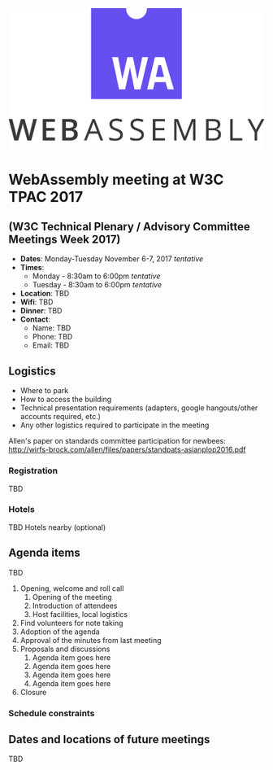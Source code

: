 ![WebAssembly logo](/images/WebAssembly.png)

# WebAssembly meeting at W3C TPAC 2017
## (W3C Technical Plenary / Advisory Committee Meetings Week 2017)

- **Dates**: Monday-Tuesday November 6-7, 2017 *tentative*
- **Times**:
    - Monday - 8:30am to 6:00pm *tentative*
    - Tuesday - 8:30am to 6:00pm *tentative*
- **Location**: TBD
- **Wifi**: TBD
- **Dinner**: TBD
- **Contact**:
    - Name: TBD
    - Phone: TBD
    - Email: TBD

## Logistics

* Where to park
* How to access the building
* Technical presentation requirements (adapters, google hangouts/other accounts required, etc.)
* Any other logistics required to participate in the meeting

Allen's paper on standards committee participation for newbees: http://wirfs-brock.com/allen/files/papers/standpats-asianplop2016.pdf

### Registration

TBD

### Hotels

TBD Hotels nearby (optional)

## Agenda items

TBD

1. Opening, welcome and roll call
    1. Opening of the meeting
    1. Introduction of attendees
    1. Host facilities, local logistics
1. Find volunteers for note taking
1. Adoption of the agenda
1. Approval of the minutes from last meeting
1. Proposals and discussions
    1. Agenda item goes here
    1. Agenda item goes here
    1. Agenda item goes here
    1. Agenda item goes here
1. Closure

### Schedule constraints

## Dates and locations of future meetings

TBD
